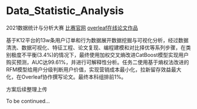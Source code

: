 # Data_Statistic_Analysis
2021数据统计与分析大赛
[比赛官网](https://www.saikr.com/dsa/2021)
[overleaf在线论文作品](https://www.overleaf.com/project/60b20da8e3c0040ec53715da)

基于K12平台的13w条用户订单和行为数据展开数据挖掘与可视化分析，经过数据清洗、数据可视化、特征工程、论文复现、编程建模和对比择优等系列步骤，在类别极度不平衡(3.4%)的情况下，最终使用加权交叉熵改进CatBoost模型实现用户购买预测，AUC达99.61%，并进行可解释性分析。任务二使用基于熵权法改进的RFM模型给用户分级判断用户价值，实现营销成本最小化，拉新留存效益最大化，在Overleaf协作撰写论文。最终本科组排前1%。

方案后续整理上传

To be continued...
